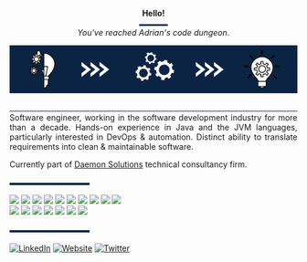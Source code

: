 <p align="center">
  <b>Hello!</b>
  <br/>
  <img src="https://github.com/graadi/graadi/blob/main/images/header-bar.png" width="50"/>
  <br/>
  <i>You've reached Adrian's code dungeon.</i>
</p>

<p align="center">
  <img src="https://github.com/graadi/graadi/blob/main/images/abstract.png" />
</p>

<p align="justify">
  <img src="https://github.com/graadi/graadi/blob/main/images/horizontal-thin-bar.png"/>
  <br/>
  Software engineer, working in the software development industry for more than a decade. Hands-on experience in Java and the JVM languages, particularly interested in DevOps & automation. Distinct ability to translate requirements into clean & maintainable software.
</p>

<p>Currently part of <a href="https://dae.mn">Daemon Solutions</a> technical consultancy firm.

<p align="left">
  <img src="https://github.com/graadi/graadi/blob/main/images/horizontal-thick-bar.png" width="140"/>
</p>

<p><img src="https://img.shields.io/badge/Programming:-000000.svg?&style=for-the-badge" height="30"/>&nbsp;<img src="https://img.shields.io/badge/Java 8+-0B2444.svg?&style=for-the-badge&logo=java&logoColor=white" height="30"/>&nbsp;<img src="https://img.shields.io/badge/Spring-0B2444.svg?&style=for-the-badge&logo=spring&logoColor=white" height="30"/>&nbsp;<img src="https://img.shields.io/badge/JPA/Hibernate-0B2444.svg?&style=for-the-badge&logo=hibernate&logoColor=white" height="30"/>&nbsp;<img src="https://img.shields.io/badge/GraphQL-0B2444.svg?&style=for-the-badge&logo=graphql&logoColor=white" height="30"/>&nbsp;<img src="https://img.shields.io/badge/REST-0B2444.svg?&style=for-the-badge&logo=java&logoColor=white" height="30"/>&nbsp;<img src="https://img.shields.io/badge/SQL-0B2444.svg?&style=for-the-badge&logo=mysql&logoColor=white" height="30"/>&nbsp;<img src="https://img.shields.io/badge/NoSQL-0B2444.svg?&style=for-the-badge&logo=mongodb&logoColor=white" height="30"/>&nbsp;<img src="https://img.shields.io/badge/JUnit-0B2444.svg?&style=for-the-badge&logo=java&logoColor=white" height="30"/>&nbsp;<img src="https://img.shields.io/badge/Mockito-0B2444.svg?&style=for-the-badge&logo=java&logoColor=white" height="30"/>
<br/>
<img src="https://img.shields.io/badge/DevOps:-000000.svg?&style=for-the-badge" height="30"/>&nbsp;<img src="https://img.shields.io/badge/Jenkins-0B2444.svg?&style=for-the-badge&logo=jenkins&logoColor=white" height="30"/>&nbsp;<img src="https://img.shields.io/badge/Docker-0B2444.svg?&style=for-the-badge&logo=docker&logoColor=white" height="30"/>&nbsp;<img src="https://img.shields.io/badge/Kubernetes-0B2444.svg?&style=for-the-badge&logo=kubernetes&logoColor=white" height="30"/>&nbsp;<img src="https://img.shields.io/badge/Azure%20CLI-0B2444.svg?&style=for-the-badge&logo=microsoft-azure&logoColor=white" height="30"/>&nbsp;<img src="https://img.shields.io/badge/Powershell-0B2444.svg?&style=for-the-badge&logo=powershell&logoColor=white" height="30"/>&nbsp;<img src="https://img.shields.io/badge/Bash-0B2444.svg?&style=for-the-badge&logo=gnu-bash&logoColor=white" height="30"/></p>

<p align="left">
  <img src="https://github.com/graadi/graadi/blob/main/images/horizontal-thick-bar.png" width="140"/>
</p>

<p align="left">
  <a href="https://www.linkedin.com/in/graadi/" target="blank"><img align="center" src="https://cdn.jsdelivr.net/npm/simple-icons@3.0.1/icons/linkedin.svg" alt="LinkedIn" height="30" width="40" /></a>
  <a href="https://web.graadi.uk.to/" target="blank"><img align="center" src="https://cdn.jsdelivr.net/npm/simple-icons@3.0.1/icons/square.svg" alt="Website" height="30" width="40" /></a>
  <a href="https://twitter.com/graaadi" target="blank"><img align="center" src="https://cdn.jsdelivr.net/npm/simple-icons@3.0.1/icons/twitter.svg" alt="Twitter" height="30" width="40" /></a>
</p>
